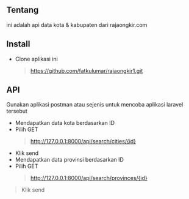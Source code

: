 ## Tentang

ini adalah api data kota & kabupaten dari rajaongkir.com

## Install

- Clone aplikasi ini
    > https://github.com/fatkulumar/rajaongkir1.git

## API
Gunakan aplikasi postman atau sejenis untuk mencoba aplikasi laravel tersebut
- Mendapatkan data kota berdasarkan ID  
- Pilih GET
    > http://127.0.0.1:8000/api/search/cities/{id}
- Klik send
- Mendapatkan data provinsi berdasarkan ID 
- Pilih GET
    > http://127.0.0.1:8000/api/search/provinces/{id}
> Klik send
